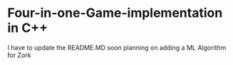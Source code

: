 # Four-in-one-Game-implementation in C++

I have to update the README.MD soon planning on adding a ML Algorithm for Zork
